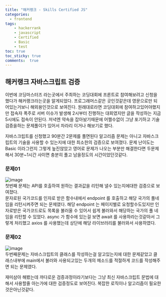 ```yaml
---
title: "해커랭크 - Skills Certified JS"
categories: 
  - frontend
tags: 
    - hackerrank
    - javascript
    - Certified
    - Basic
    - test
toc: true
toc_sticky: true
comments:  true
---
```


## 해커랭크 자바스크립트 검증
이번에 코딩마스터즈 라는곳에서 주최하는 코딩대회에 프론트로 참여해보려고 신청을 했다가 해커랭크라는곳을 알게되었다. 프로그래머스같은 곳인것같은데 영문으로만 되어있는거보니 해외용인것으로 보여진다. 원래대로라면 코딩대회에 참여하고있어야했지만 접속자 폭주로 서버 이슈가 발생해 2시부터 진행하는 대회였지만 글을 작성하는 지금 5시에도 접속이 안된다. 저녁엔 약속을 잡아놨기때문에 어쩔수없이 그냥 포기하고 기술검증을하는 문제풀이가 있어서 차라리 이거나 해보기로 했다.
  
자바스크립트를 신청했고 90분간 2문제를 풀면된다 알고리즘 문제는 아니고 자바스크립트의 기술을 사용할 수 있는지에 대한 최소한의 검증으로 보여졌다. 문제 난이도는 Basic 이라그런지 그렇게 높진않았고 영어로 문제가 나오는 부분만 해결한다면 두문제해서 30분~1시간 사이면 충분히 풀고 남을정도의 시간이었던것같다.

### 문제01
![image](https://raw.githubusercontent.com/kangyongseok/kangyongseok.github.io/master/assets/images/hackerrank_test_js_01.png)  
첫번째 문제는 API를 호출하여 원하는 결과값을 리턴해 낼수 있는지에대한 검증으로 보여졌다.  
문자로된 국가코드를 인자로 받은 함수내에서 endpoint 를 호출하고 해당 국가의 풀네임을 리턴시켜주면 되는 문제였다. 해당 endpoint 는 페이지별로 요청할수도있지만 인자로받은 국가코드로도 목록을 불러올 수 있어서 쉽게 불러와서 해당하는 국가의 풀 네임을 리턴할 수 있었다. async 가 함수에 있는걸 보면 await 를 사용하라는것같아서 그렇게 처리했고 axios 를 사용했는데 상단에 해당 라이브러리를 불러와서 사용하였다.

### 문제02
![image](https://raw.githubusercontent.com/kangyongseok/kangyongseok.github.io/master/assets/images/hackerrank_test_js_02.png)  
두번째문제는 자바스크립트의 클래스를 작성하는걸 알고있는지에 대한 문제같았고 클래스내부에 main에서 불러와 사용되고있는 두개의 메소드를 적절하게 코드를 작성해주면 되는 문제였다.  

  
재미삼아 해봤는데 까다로운 검증과정이라기보다는 그냥 최신 자바스크립트 문법에 대해서 사용할줄 아는가에 대한 검증정도로 보여진다. 복잡한 로직이나 알고리즘이 필요한것은아닌것같다.
  
